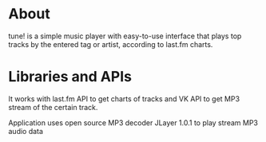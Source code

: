 # About

tune! is a simple music player with easy-to-use interface that plays top tracks by the entered tag or artist, according to last.fm charts.

# Libraries and APIs

It works with last.fm API to get charts of tracks and VK API to get MP3 stream of the certain track.

Application uses open source MP3 decoder JLayer 1.0.1 to play stream MP3 audio data
